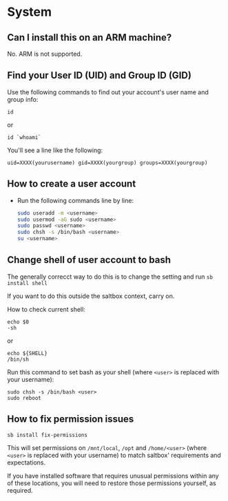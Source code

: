 # System

## Can I install this on an ARM machine?

No. ARM is not supported.

## Find your User ID (UID) and Group ID (GID)

Use the following commands to find out your account's user name and group info:

```shell
id
```

or

```shell
id `whoami`
```

You'll see a line like the following:

```text
uid=XXXX(yourusername) gid=XXXX(yourgroup) groups=XXXX(yourgroup)
```

## How to create a user account

- Run the following commands line by line:

   ```bash
   sudo useradd -m <username>
   sudo usermod -aG sudo <username>
   sudo passwd <username>
   sudo chsh -s /bin/bash <username>
   su <username>
   ```

## Change shell of user account to bash

The generally correcct way to do this is to change the setting and run `sb install shell`

If you want to do this outside the saltbox context, carry on.

How to check current shell:

```shell
echo $0
-sh
```

or

```shell
echo ${SHELL}
/bin/sh
```

Run this command to set bash as your shell (where `<user>` is replaced with your username):

```shell
sudo chsh -s /bin/bash <user>
sudo reboot
```

## How to fix permission issues

```shell
sb install fix-permissions
```

This will set permissions on `/mnt/local`, `/opt` and `/home/<user>` (where `<user>` is replaced with your username) to match saltbox' requirements and expectations.

If you have installed software that requires unusual permissions within any of these locations, you will need to restore those permissions yourself, as required.
